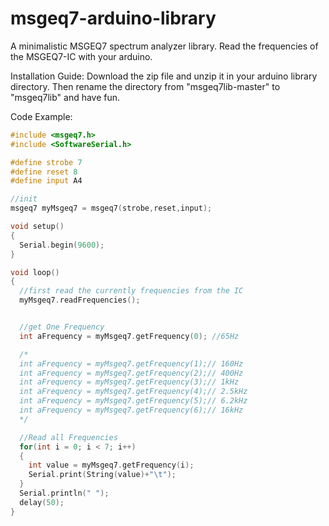 # msgeq7-arduino-library
A minimalistic  MSGEQ7 spectrum analyzer library. Read the frequencies of the MSGEQ7-IC with your arduino.

Installation Guide:
Download the zip file and unzip it in your arduino library directory. 
Then rename the directory from "msgeq7lib-master" to "msgeq7lib" and have fun.

Code Example:
```cpp
#include <msgeq7.h>
#include <SoftwareSerial.h>

#define strobe 7
#define reset 8
#define input A4

//init
msgeq7 myMsgeq7 = msgeq7(strobe,reset,input);

void setup()
{
  Serial.begin(9600);
}

void loop()
{
  //first read the currently frequencies from the IC
  myMsgeq7.readFrequencies();


  //get One Frequency
  int aFrequency = myMsgeq7.getFrequency(0); //65Hz

  /*
  int aFrequency = myMsgeq7.getFrequency(1);// 160Hz
  int aFrequency = myMsgeq7.getFrequency(2);// 400Hz
  int aFrequency = myMsgeq7.getFrequency(3);// 1kHz
  int aFrequency = myMsgeq7.getFrequency(4);// 2.5kHz
  int aFrequency = myMsgeq7.getFrequency(5);// 6.2kHz
  int aFrequency = myMsgeq7.getFrequency(6);// 16kHz
  */

  //Read all Frequencies
  for(int i = 0; i < 7; i++)
  {
    int value = myMsgeq7.getFrequency(i);
    Serial.print(String(value)+"\t");
  }
  Serial.println(" ");
  delay(50);
}
